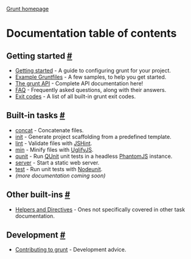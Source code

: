 [Grunt homepage](http://gruntjs.com/)

# Documentation table of contents

## Getting started <a name="getting-started" href="#getting-started" title="Link to this section">#</a>

* [Getting started](getting_started.md) - A guide to configuring grunt for your project.
* [Example Gruntfiles](example_gruntfiles.md) - A few samples, to help you get started.
* [The grunt API](api.md) - Complete API documentation here!
* [FAQ](faq.md) - Frequently asked questions, along with their answers.
* [Exit codes](exit_codes.md) - A list of all built-in grunt exit codes.

## Built-in tasks <a name="built-in-tasks" href="#built-in-tasks" title="Link to this section">#</a>

* [concat](task_concat.md) - Concatenate files.
* [init](task_init.md) - Generate project scaffolding from a predefined template.
* [lint](task_lint.md) - Validate files with [JSHint][jshint].
* [min](task_min.md) - Minify files with [UglifyJS][uglify].
* [qunit](task_qunit.md) - Run [QUnit][qunit] unit tests in a headless [PhantomJS][phantom] instance.
* [server](task_server.md) - Start a static web server.
* [test](task_test.md) - Run unit tests with [Nodeunit][nodeunit].
* _(more documentation coming soon)_

<!--
* [watch](task_watch.md) - Run predefined tasks whenever watched files change.
-->

[jshint]: http://www.jshint.com/
[uglify]: https://github.com/mishoo/UglifyJS/
[nodeunit]: https://github.com/caolan/nodeunit
[qunit]: http://docs.jquery.com/QUnit
[phantom]: http://www.phantomjs.org/

## Other built-ins <a name="other-built-ins" href="#other-built-ins" title="Link to this section">#</a>

* [Helpers and Directives](helpers_directives.md) - Ones not specifically covered in other task documentation.

## Development <a name="development" href="#development" title="Link to this section">#</a>

* [Contributing to grunt](contributing.md) - Development advice.

<!-- * [Grunt plugins](plugins.md) - -->
